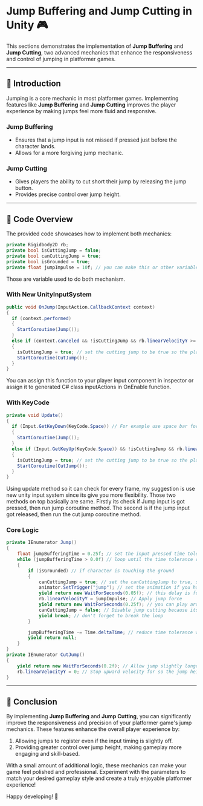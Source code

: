 # Jump Buffering and Jump Cutting in Unity 🎮  

This sections demonstrates the implementation of **Jump Buffering** and **Jump Cutting**, two advanced mechanics that enhance the responsiveness and control of jumping in platformer games.  

---

## 📝 **Introduction**  
Jumping is a core mechanic in most platformer games. Implementing features like **Jump Buffering** and **Jump Cutting** improves the player experience by making jumps feel more fluid and responsive.  

### **Jump Buffering**  
- Ensures that a jump input is not missed if pressed just before the character lands.  
- Allows for a more forgiving jump mechanic.  

### **Jump Cutting**  
- Gives players the ability to cut short their jump by releasing the jump button.  
- Provides precise control over jump height.  

---

## 🚀 **Code Overview**  

The provided code showcases how to implement both mechanics:  
```csharp
private Rigidbody2D rb;
private bool isCuttingJump = false;
private bool canCuttingJump = true;
private bool isGrounded = true;
private float jumpImpulse = 10f; // you can make this or other variable field to be SerializeField/public so you can edit it in inspector and have tracking on it.
```
Those are variable used to do both mechanism.

### **With New UnityInputSystem**
```csharp
public void OnJump(InputAction.CallbackContext context)
{
  if (context.performed)
  {
    StartCoroutine(Jump());
  }
  else if (context.canceled && !isCuttingJump && rb.linearVelocityY >= 0 && canCuttingJump) // we need to check if the jumping states is not in falling states by using linearVelocityY on Rigidbody2D
  {
    isCuttingJump = true; // set the cutting jump to be true so the player cant do cut jump multiple time in air, its can causes character stopping in mid-air for period times.
    StartCoroutine(CutJump());
  }
}
```
You can assign this function to your player input component in inspector or assign it to generated C# class inputActions in OnEnable function.
### **With KeyCode**
```csharp
private void Update()
{
  if (Input.GetKeyDown(KeyCode.Space)) // For example use space bar for jump
  {
    StartCoroutine(Jump());
  }
  else if (Input.GetKeyUp(KeyCode.Space)) && !isCuttingJump && rb.linearVelocityY >= 0 && canCuttingJump) // we need to check if the jumping states is not in falling states by using linearVelocityY on Rigidbody2D
  {
    isCuttingJump = true; // set the cutting jump to be true so the player cant do cut jump multiple time in air, its can causes character stopping in mid-air for period times.
    StartCoroutine(CutJump());
  }
}
```
Using update method so it can check for every frame, my suggestion is use new unity input system since its give you more flexibility.
Those two methods on top basically are same. Firstly its check if Jump input is got pressed, then run jump coroutine method. The second is if the jump input got released, then run the cut jump coroutine method.

### **Core Logic**
```csharp
private IEnumerator Jump()
{
    float jumpBufferingTime = 0.25f; // set the input pressed time tolerance(bigger number will make you can press jump input way before it land on the ground) 
    while (jumpBufferingTime > 0.0f) // loop until the time tolerance reached zero
    {
        if (isGrounded) // if character is touching the ground 
        {
            canCuttingJump = true; // set the canCuttingJump to true, so player can make jump cutting 
            animator.SetTrigger("jump"); // set the animation if you have
            yield return new WaitForSeconds(0.05f); // this delay is for sync with animation, delete this line if you want no delay
            rb.linearVelocityY = jumpImpulse; // Apply jump force 
            yield return new WaitForSeconds(0.25f); // you can play around with this number base on how long your jump states before reaching your maximum velocity
            canCuttingJump = false; // Disable jump cutting because its already reached the max jump height
            yield break; // don't forget to break the loop
        }

        jumpBufferingTime -= Time.deltaTime; // reduce time tolerance with Time.deltaTime so it have fixed number base on time.
        yield return null;
    }
}
private IEnumerator CutJump()
{
    yield return new WaitForSeconds(0.2f); // Allow jump slightly longer so the jump is not to short 
    rb.linearVelocityY = 0; // Stop upward velocity for so the jump height will be cut and start falling
}
```
---

## 🏁 **Conclusion**  

By implementing **Jump Buffering** and **Jump Cutting**, you can significantly improve the responsiveness and precision of your platformer game's jump mechanics. These features enhance the overall player experience by:  

1. Allowing jumps to register even if the input timing is slightly off.  
2. Providing greater control over jump height, making gameplay more engaging and skill-based.  

With a small amount of additional logic, these mechanics can make your game feel polished and professional. Experiment with the parameters to match your desired gameplay style and create a truly enjoyable platformer experience!  

Happy developing! 🚀  

